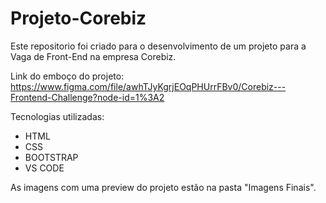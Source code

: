 # Projeto-Corebiz

Este repositorio foi criado para o desenvolvimento de um projeto para a Vaga de Front-End na empresa Corebiz.

Link do emboço do projeto: https://www.figma.com/file/awhTJyKgrjEOqPHUrrFBv0/Corebiz---Frontend-Challenge?node-id=1%3A2

Tecnologias utilizadas:
- HTML
- CSS
- BOOTSTRAP 
- VS CODE

As imagens com uma preview do projeto estão na pasta "Imagens Finais".
